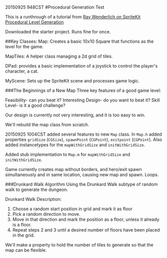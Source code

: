 20150925 948CST
#Procedural Generation Test

This is a runthrough of a tutorial from [Ray Wenderlich on SpriteKit Procedural Level Generation](http://www.raywenderlich.com/49502/procedural-level-generation-in-games-tutorial-part-1)

Downloaded the starter project. Runs fine for once. 

##Key Classes:
Map: Creates a basic 10x10 Square that functions as the level for the game.

MapTiles: A helper class managing a 2d grid of tiles.

DPad: provides a basic implementation of a joystick to control the player's character, a cat.

MyScene: Sets up the SpriteKit scene and processes game logic.

###The Beginnings of a New Map
Three key features of a good game level:

Feasibility- can you beat it?
Interesting Design- do you want to beat it?
Skill Level- is it a good challenge?

Our design is currently not very interesting, and it is too easy to win.

We'll rebuild the map class from scratch.

20150925 1004CST
added several features to new `Map` class. In `Map.h` added properties `gridSize` (`CGSize`), `spawnPoint` (`CGPoint`), `exitpoint` (`CGPoint`). Also added instancetypes for the `mapWithGridSize` and `initWithGridSize`.

Added stub implementation to `Map.m` for `mapWithGridSize` and `initWithGridSize`.

Game currently creates map without borders, and hero/exit spawn simultaneously and in same location, causing new map and spawn. Loops.

###Drunkard Walk Algorithm
Using the Drunkard Walk subtype of random walk to generate the dungeon.

Drunkard Walk Description:
1. Choose a random start position in grid and mark it as floor
2. Pick a random direction to move.
3. Move in that direction and mark the position as a floor, unless it already is a floor.
4. Repeat steps 2 and 3 until a desired number of floors have been placed in the grid.

We'll make a property to hold the number of tiles to generate so that the map can be flexible.  


